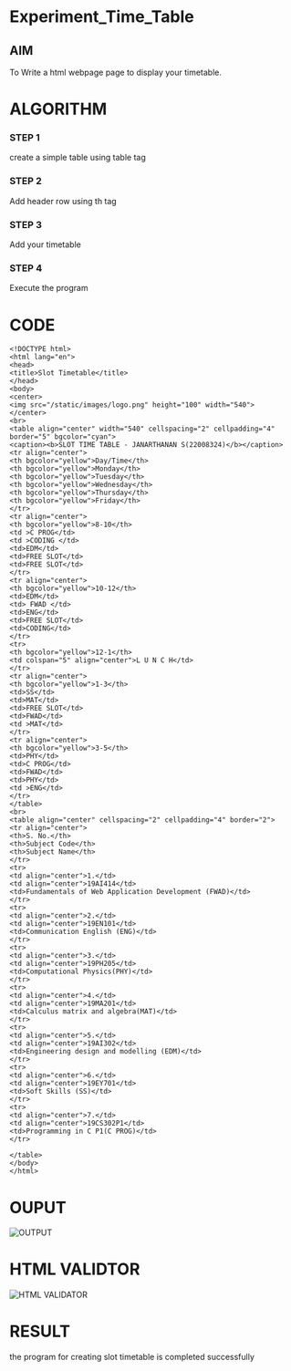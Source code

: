 # Experiment_Time_Table

## AIM
To Write a html webpage page to display your timetable.

# ALGORITHM
### STEP 1
create a simple table using table tag

### STEP 2
Add header row using th tag

### STEP 3
Add your timetable

### STEP 4
Execute the program


# CODE
```
<!DOCTYPE html>
<html lang="en">
<head>
<title>Slot Timetable</title>
</head>
<body>
<center>
<img src="/static/images/logo.png" height="100" width="540">
</center>
<br>
<table align="center" width="540" cellspacing="2" cellpadding="4" border="5" bgcolor="cyan">
<caption><b>SLOT TIME TABLE - JANARTHANAN S(22008324)</b></caption>
<tr align="center">
<th bgcolor="yellow">Day/Time</th>
<th bgcolor="yellow">Monday</th>
<th bgcolor="yellow">Tuesday</th>
<th bgcolor="yellow">Wednesday</th>
<th bgcolor="yellow">Thursday</th>
<th bgcolor="yellow">Friday</th>
</tr>
<tr align="center">
<th bgcolor="yellow">8-10</th>
<td >C PROG</td>
<td >CODING </td>
<td>EDM</td>
<td>FREE SLOT</td>
<td>FREE SLOT</td>
</tr>
<tr align="center">
<th bgcolor="yellow">10-12</th>
<td>EDM</td>
<td> FWAD </td>
<td>ENG</td>
<td>FREE SLOT</td>
<td>CODING</td>
</tr>
<tr>
<th bgcolor="yellow">12-1</th>
<td colspan="5" align="center">L U N C H</td>
</tr>
<tr align="center">
<th bgcolor="yellow">1-3</th>
<td>SS</td>
<td>MAT</td>
<td>FREE SLOT</td>
<td>FWAD</td>
<td >MAT</td>
</tr>
<tr align="center">
<th bgcolor="yellow">3-5</th>
<td>PHY</td>
<td>C PROG</td>
<td>FWAD</td>
<td>PHY</td>
<td >ENG</td>
</tr>
</table>
<br>
<table align="center" cellspacing="2" cellpadding="4" border="2">
<tr align="center">
<th>S. No.</th>
<th>Subject Code</th>
<th>Subject Name</th>
</tr>
<tr>
<td align="center">1.</td>
<td align="center">19AI414</td>
<td>Fundamentals of Web Application Development (FWAD)</td>
</tr>
<tr>
<td align="center">2.</td>
<td align="center">19EN101</td>
<td>Communication English (ENG)</td>
</tr>
<tr>
<td align="center">3.</td>
<td align="center">19PH205</td>
<td>Computational Physics(PHY)</td>
</tr>
<tr>
<td align="center">4.</td>
<td align="center">19MA201</td>
<td>Calculus matrix and algebra(MAT)</td>
</tr>
<tr>
<td align="center">5.</td>
<td align="center">19AI302</td>
<td>Engineering design and modelling (EDM)</td>
</tr>
<tr>
<td align="center">6.</td>
<td align="center">19EY701</td>
<td>Soft Skills (SS)</td>
</tr>
<tr>
<td align="center">7.</td>
<td align="center">19CS302P1</td>
<td>Programming in C P1(C PROG)</td>
</tr>

</table>
</body>
</html>
```


# OUPUT
![OUTPUT](http://sjanarthanan.student.saveetha.in:8000/static/images/IN.png?raw=true)

# HTML VALIDTOR
 ![HTML VALIDATOR](http://sjanarthanan.student.saveetha.in:8000/static/images/vaild.png?raw=true)

# RESULT
the program for creating slot timetable is completed successfully
